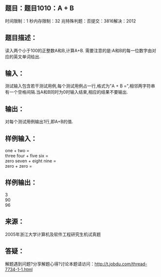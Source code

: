 题目：题目1010：A + B
-----------
时间限制：1 秒内存限制：32 兆特殊判题：否提交：3816解决：2012

题目描述：
-----------
读入两个小于100的正整数A和B,计算A+B.
需要注意的是:A和B的每一位数字由对应的英文单词给出.

输入：
-----------
测试输入包含若干测试用例,每个测试用例占一行,格式为"A + B =",相邻两字符串有一个空格间隔.当A和B同时为0时输入结束,相应的结果不要输出.

输出：
-----------
对每个测试用例输出1行,即A+B的值.

样例输入：
-----------
one + two =  
three four + five six =  
zero seven + eight nine =  
zero + zero =  

样例输出：
-----------
3  
90  
96  

来源：
-----------
2005年浙江大学计算机及软件工程研究生机试真题

答疑：
-----------
解题遇到问题?分享解题心得?讨论本题请访问：http://t.jobdu.com/thread-7734-1-1.html
